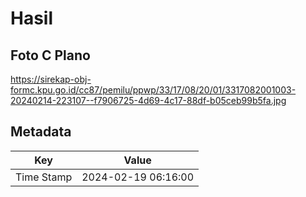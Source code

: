 # Hasil

## Foto C Plano

https://sirekap-obj-formc.kpu.go.id/cc87/pemilu/ppwp/33/17/08/20/01/3317082001003-20240214-223107--f7906725-4d69-4c17-88df-b05ceb99b5fa.jpg


## Metadata

| Key        | Value               |
| ---------- | ------------------- |
| Time Stamp | 2024-02-19 06:16:00 |



